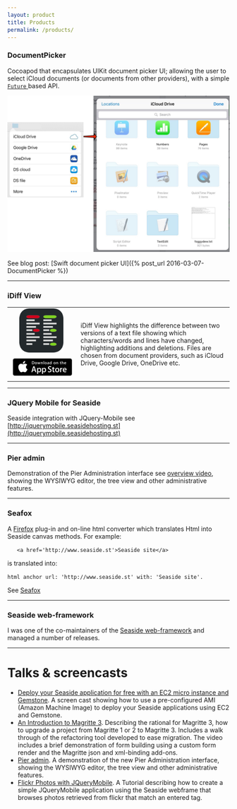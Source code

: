 ```yaml
---
layout: product
title: Products
permalink: /products/
---
```


### DocumentPicker

Cocoapod that encapsulates UIKit document picker UI; allowing the user to select iCloud documents (or documents from other providers), with a simple [`Future` ](https://github.com/Thomvis/BrightFutures) based API.

![](/images/blog/DocumentPicker/filepicker-combined.jpg)

See blog post: [Swift document picker UI]({% post_url 2016-03-07-DocumentPicker %})

---

### iDiff View
<table>
<tr>
<td width="145px"><a href="https://itunes.apple.com/us/app/idiff-view/id1084386974?mt=8"><img src="/images/blog/iDiffView/iDiffViewIcon.svg" style="width:100px;margin-left:20px;"/></a></td>
<td rowspan="2">iDiff View highlights the difference between two versions of a text file showing which characters/words and lines have changed, highlighting additions and deletions. Files are chosen from document providers, such as iCloud Drive, Google Drive, OneDrive etc.</td>
</tr>
<tr><td><a href="https://itunes.apple.com/us/app/idiff-view/id1084386974?mt=8"><img src="/images/apple-marketing-images/App_Store_Badge_US-UK_135x40.svg" style="height:40px;width:135px;margin:5px;"/></a></td>
</tr>
</table>

---

### JQuery Mobile for Seaside

Seaside integration with JQuery-Mobile see [http://jquerymobile.seasidehosting.st](http://jquerymobile.seasidehosting.st)

---

### Pier admin
Demonstration of the Pier Administration interface see [overview video](https://vimeo.com/32749535), showing the WYSIWYG editor, the tree view and other administrative features.

---

### Seafox
A [Firefox](https://www.mozilla.org/en-US/firefox/new/) plug-in and on-line html converter which translates Html into Seaside canvas methods. For example:

```
   <a href='http://www.seaside.st'>Seaside site</a>
```
is translated into:

```smalltalk
html anchor url: 'http://www.seaside.st' with: 'Seaside site'.
```
See [Seafox](http://seafox.seasidehosting.st)

---

### Seaside web-framework
I was one of the co-maintainers of the [Seaside web-framework](seaside.st) and managed a number of releases.

---

# Talks & screencasts

* [Deploy your Seaside application for free with an EC2 micro instance and Gemstone](https://vimeo.com/18375790). A screen cast showing how to use a pre-configured AMI (Amazon Machine Image) to deploy your Seaside applications using EC2 and Gemstone.
* [An Introduction to Magritte 3](https://vimeo.com/37032840).  Describing the rational for Magritte 3, how to upgrade a project from Magritte 1 or 2 to Magritte 3. Includes a walk through of the refactoring tool developed to ease migration. The video includes a brief demonstration of form building using a custom form render and the Magritte json and xml-binding add-ons.
* [Pier admin](https://vimeo.com/32749535). A demonstration of the new Pier Administration interface, showing the WYSIWYG editor, the tree view and other administrative features.
* [Flickr Photos with JQueryMobile](https://vimeo.com/31600152). A Tutorial describing how to create a simple JQueryMobile application using the Seaside webframe that browses photos retrieved from flickr that match an entered tag.
